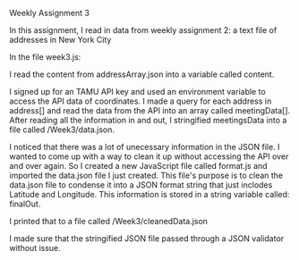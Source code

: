 Weekly Assignment 3

In this assignment, I read in data from weekly assignment 2: a text file of addresses in New York City

In the file week3.js:

I read the content from addressArray.json into a variable called content.

I signed up for an TAMU API key and used an environment variable to access the API data of coordinates. I made a query for each address in address[] and read the data from the API into an array called meetingData[]. After reading all the information in and out, I stringified meetingsData into a file called /Week3/data.json.

I noticed that there was a lot of unecessary information in the JSON file. I wanted to come up with a way to clean it up without accessing the API over and over again. So I created a new JavaScript file called format.js and imported the data.json file I just created. This file's purpose is to clean the data.json file to condense it into a JSON format string that just inclodes Latitude and Longitude. This information is stored in a string variable called: finalOut.

I printed that to a file called /Week3/cleanedData.json

I made sure that the stringified JSON file passed through a JSON validator without issue.

